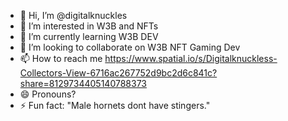 - 👋 Hi, I’m @digitalknuckles
- 👀 I’m interested in W3B and NFTs
- 🌱 I’m currently learning W3B DEV
- 💞️ I’m looking to collaborate on W3B NFT Gaming Dev
- 📫 How to reach me https://www.spatial.io/s/Digitalknuckless-Collectors-View-6716ac267752d9bc2d6c841c?share=8129734405140788373
- 😄 Pronouns?
- ⚡ Fun fact: "Male hornets dont have stingers."

<!---
digitalknuckles/digitalknuckles is a ✨ special ✨ repository because its `README.md` (this file) appears on your GitHub profile.
You can click the Preview link to take a look at your changes.
--->
